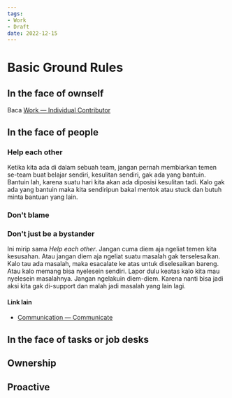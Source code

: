 ```yaml
---
tags:
- Work
- Draft
date: 2022-12-15
---
```


# Basic Ground Rules

## In the face of ownself

Baca [Work — Individual Contributor](Work%20%E2%80%94%20Individual%20Contributor.md)



## In the face of people

### Help each other
Ketika kita ada di dalam sebuah team, jangan pernah membiarkan temen se-team buat belajar sendiri, kesulitan sendiri, gak ada yang bantuin. Bantuin lah, karena suatu hari kita akan ada diposisi kesulitan tadi. Kalo gak ada yang bantuin maka kita sendiripun bakal mentok atau stuck dan butuh minta bantuan yang lain.



### Don't blame



### Don't just be a bystander
Ini mirip sama _Help each other_. Jangan cuma diem aja ngeliat temen kita kesusahan. Atau jangan diem aja ngeliat suatu masalah gak terselesaikan. Kalo tau ada masalah, maka esacalate ke atas untuk diselesaikan bareng. Atau kalo memang bisa nyelesein sendiri. Lapor dulu keatas kalo kita mau nyelesein masalahnya. Jangan ngelakuin diem-diem. Karena nanti bisa jadi aksi kita gak di-support dan malah jadi masalah yang lain lagi.

#### Link lain
- [Communication — Communicate](Communication/Communication%20%E2%80%94%20Communicate.md)



## In the face of tasks or job desks

## Ownership



## Proactive




